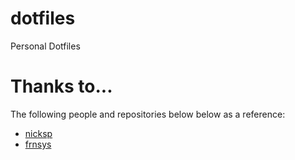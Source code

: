# dotfiles
Personal Dotfiles

# Thanks to...
The following people and repositories below below as a reference: 
- [nicksp](https://github.com/nicksp/dotfiles)
- [frnsys](https://github.com/frnsys/dippindots)
